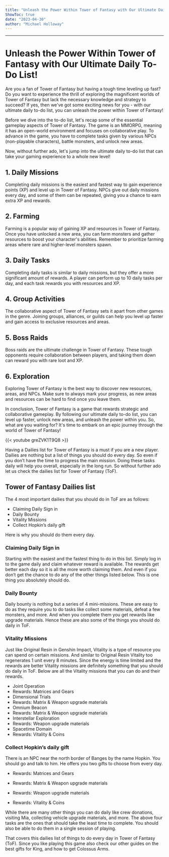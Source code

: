 ```yaml
---
title: "Unleash the Power Within Tower of Fantasy with Our Ultimate Daily To-Do List!"
ShowToc: true 
date: "2023-04-30"
author: "Michael Holloway"
---
```

*****
# Unleash the Power Within Tower of Fantasy with Our Ultimate Daily To-Do List!

Are you a fan of Tower of Fantasy but having a tough time leveling up fast? Do you want to experience the thrill of exploring the magnificent worlds of Tower of Fantasy but lack the necessary knowledge and strategy to succeed? If yes, then we've got some exciting news for you - with our ultimate daily to-do list, you can unleash the power within Tower of Fantasy!

Before we dive into the to-do list, let's recap some of the essential gameplay aspects of Tower of Fantasy. The game is an MMORPG, meaning it has an open-world environment and focuses on collaborative play. To advance in the game, you have to complete tasks given by various NPCs (non-playable characters), battle monsters, and unlock new areas.

Now, without further ado, let's jump into the ultimate daily to-do list that can take your gaming experience to a whole new level!

## 1. Daily Missions

Completing daily missions is the easiest and fastest way to gain experience points (XP) and level up in Tower of Fantasy. NPCs give out daily missions every day, and some of them can be repeated, giving you a chance to earn extra XP and rewards.

## 2. Farming

Farming is a popular way of gaining XP and resources in Tower of Fantasy. Once you have unlocked a new area, you can farm monsters and gather resources to boost your character's abilities. Remember to prioritize farming areas where rare and higher-level monsters spawn.

## 3. Daily Tasks

Completing daily tasks is similar to daily missions, but they offer a more significant amount of rewards. A player can perform up to 10 daily tasks per day, and each task rewards you with resources and XP.

## 4. Group Activities

The collaborative aspect of Tower of Fantasy sets it apart from other games in the genre. Joining groups, alliances, or guilds can help you level up faster and gain access to exclusive resources and areas.

## 5. Boss Raids

Boss raids are the ultimate challenge in Tower of Fantasy. These tough opponents require collaboration between players, and taking them down can reward you with rare loot and XP.

## 6. Exploration

Exploring Tower of Fantasy is the best way to discover new resources, areas, and NPCs. Make sure to always mark your progress, as new areas and resources can be hard to find once you leave them.

In conclusion, Tower of Fantasy is a game that rewards strategic and collaborative gameplay. By following our ultimate daily to-do list, you can level up faster, unlock new areas, and unleash the power within you. So, what are you waiting for? It's time to embark on an epic journey through the world of Tower of Fantasy!

{{< youtube greZVK1T9Q8 >}} 



Having a Dailies list for Tower of Fantasy is a must if you are a new player. Dailies are nothing but a list of things you should do every day. So even if you don’t have the time to progress the main mission. Doing these tasks daily will help you overall, especially in the long run. So without further ado let us check the dailies list for Tower of Fantasy (ToF).
 
## Tower of Fantasy Dailies list
 

 
The 4 most important dailies that you should do in ToF are as follows:
 
- Claiming Daily Sign in
 - Daily Bounty
 - Vitality Missions
 - Collect Hopkin’s daily gift

 
Here is why you should do them every day.
 
### Claiming Daily Sign in
 
Starting with the easiest and the fastest thing to do in this list. Simply log in to the game daily and claim whatever reward is available. The rewards get better each day so it is all the more worth claiming them. And even if you don’t get the chance to do any of the other things listed below. This is one thing you absolutely should do.
 
### Daily Bounty
 
Daily bounty is nothing but a series of 4 mini-missions. These are easy to do as they require you to do tasks like collect some materials, defeat a few monsters, and more. And when you complete them you get rewards like upgrade materials. Hence these are also some of the things you should do daily in ToF.
 
### Vitality Missions
 
Just like Original Resin in Genshin Impact, Vitality is a type of resource you can spend on certain missions. And similar to Original Resin Vitality too regenerates 1 unit every 8 minutes. Since the energy is time limited and the rewards are better Vitality missions are definitely something that you should do daily in ToF. Below are all the Vitality missions that you can do and their rewards.
 
- Joint Operation
 - Rewards: Matrices and Gears
 - Dimensional Trials
 - Rewards: Matrix & Weapon upgrade materials
 - Omnium Beacon
 - Rewards: Matrix & Weapon upgrade materials
 - Interstellar Exploration
 - Rewards: Weapon upgrade materials
 - Spacetime Domain
 - Rewards: Vitality & Coins

 
### Collect Hopkin’s daily gift
 
There is an NPC near the north border of Banges by the name Hopkin. You should go and talk to him. He offers you two gifts to choose from every day.
 
- Rewards: Matrices and Gears

 
- Rewards: Matrix & Weapon upgrade materials

 
- Rewards: Weapon upgrade materials

 
- Rewards: Vitality & Coins

 
While there are many other things you can do daily like crew donations, visiting Mia, collecting vehicle upgrade materials, and more. The above four tasks are the ones that should take the least time to complete. You should also be able to do them in a single session of playing.
 
That covers this dailies list of things to do every day in Tower of Fantasy (ToF). Since you like playing this game also check our other guides on the best gifts for King, and how to get Colossus Arms.



